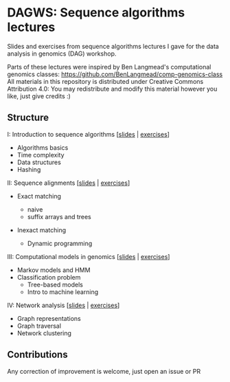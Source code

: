 # DAGWS: Sequence algorithms lectures

Slides and exercises from sequence algorithms lectures I gave for the data analysis in genomics (DAG) workshop.

Parts of these lectures were inspired by Ben Langmead's computational genomics classes: https://github.com/BenLangmead/comp-genomics-class
All materials in this repository is distributed under Creative Commons Attribution 4.0: You may redistribute and modify  this material however you like, just give credits :)

## Structure 

I: Introduction to sequence algorithms \[[slides](slides/seq_algos_1_intro.pdf) | [exercises](exercises/notebook_session1.ipynb)\]

  * Algorithms basics
  * Time complexity
  * Data structures
  * Hashing

II: Sequence alignments \[[slides](slides/seq_algos_2_seq_align.pdf) | [exercises](exercises/notebook_session2.ipynb)\]

  * Exact matching
    - naive
    - suffix arrays and trees
    
  * Inexact matching
    - Dynamic programming
 
III: Computational models in genomics \[[slides](slides/seq_algos_3_ml.pdf) | [exercises](exercises/notebook_session3.ipynb)\]

  * Markov models and HMM
  * Classification problem
    - Tree-based models
    - Intro to machine learning
 
IV: Network analysis \[[slides](slides/seq_algos_4_markov_graphs.pdf) | [exercises](exercises/notebook_session4.ipynb)\]

  * Graph representations
  * Graph traversal
  * Network clustering

## Contributions
Any correction of improvement is welcome, just open an issue or PR
